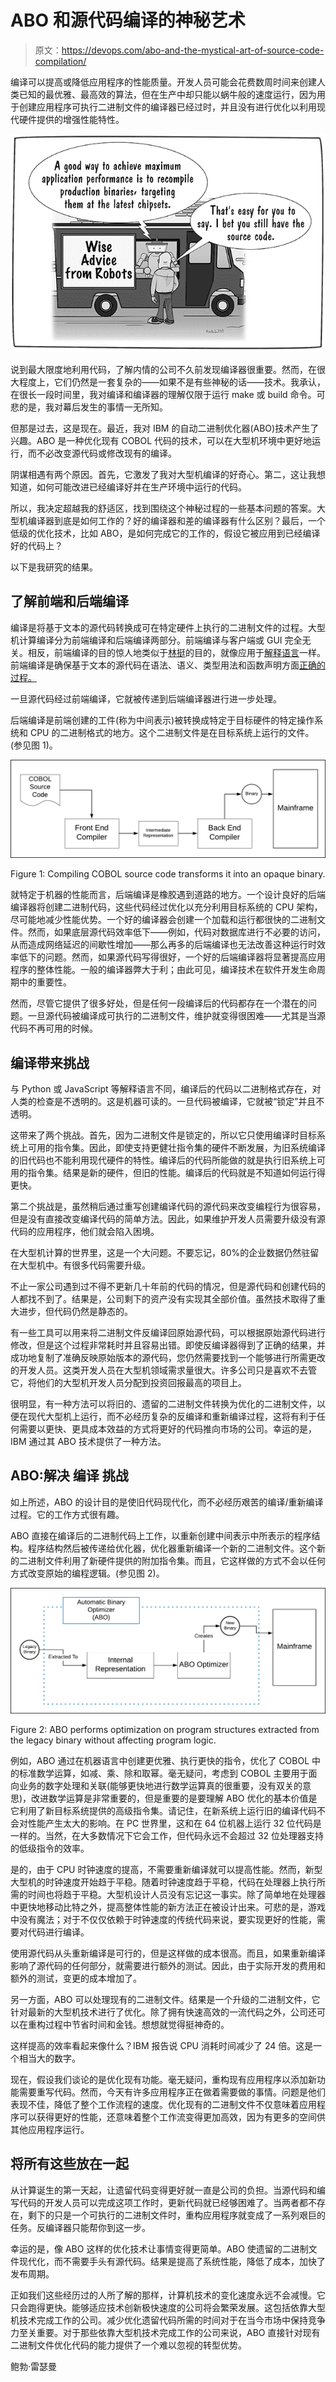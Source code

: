 # ABO 和源代码编译的神秘艺术

> 原文：<https://devops.com/abo-and-the-mystical-art-of-source-code-compilation/>

编译可以提高或降低应用程序的性能质量。开发人员可能会花费数周时间来创建人类已知的最优雅、最高效的算法，但在生产中却只能以蜗牛般的速度运行，因为用于创建应用程序可执行二进制文件的编译器已经过时，并且没有进行优化以利用现代硬件提供的增强性能特性。

![](img/489d2d54e10ab28d5bf9c13f7af6bb59.png)

说到最大限度地利用代码，了解内情的公司不久前发现编译器很重要。然而，在很大程度上，它们仍然是一套复杂的——如果不是有些神秘的话——技术。我承认，在很长一段时间里，我对编译和编译器的理解仅限于运行 make 或 build 命令。可悲的是，我对幕后发生的事情一无所知。

但那是过去，这是现在。最近，我对 IBM 的自动二进制优化器(ABO)技术产生了兴趣。ABO 是一种优化现有 COBOL 代码的技术，可以在大型机环境中更好地运行，而不必改变源代码或修改现有的编译。

阴谋相遇有两个原因。首先，它激发了我对大型机编译的好奇心。第二，这让我想知道，如何可能改进已经编译好并在生产环境中运行的代码。

所以，我决定超越我的舒适区，找到围绕这个神秘过程的一些基本问题的答案。大型机编译器到底是如何工作的？好的编译器和差的编译器有什么区别？最后，一个低级的优化技术，比如 ABO，是如何完成它的工作的，假设它被应用到已经编译好的代码上？

以下是我研究的结果。

## **了解前端和后端编译**

编译是将基于文本的源代码转换成可在特定硬件上执行的二进制文件的过程。大型机计算编译分为前端编译和后端编译两部分。前端编译与客户端或 GUI 完全无关。相反，前端编译的目的惊人地类似于[林挺](https://en.wikipedia.org/wiki/Lint_%28software%29)的目的，就像应用于[解释语言](https://en.wikipedia.org/wiki/Interpreted_language)一样。前端编译是确保基于文本的源代码在语法、语义、类型用法和函数声明方面[正确的过程。](http://www.sciencehq.com/computing-technology/programming-language-grammar.html)

一旦源代码经过前端编译，它就被传递到后端编译器进行进一步处理。

后端编译是前端创建的工件(称为中间表示)被转换成特定于目标硬件的特定操作系统和 CPU 的二进制格式的地方。这个二进制文件是在目标系统上运行的文件。(参见图 1)。

![](img/388e1bbdf37bbc7ede742dc8528d1464.png)

Figure 1: Compiling COBOL source code transforms it into an opaque binary.

就特定于机器的性能而言，后端编译是橡胶遇到道路的地方。一个设计良好的后端编译器将创建二进制代码，这些代码经过优化以充分利用目标系统的 CPU 架构，尽可能地减少性能优势。一个好的编译器会创建一个加载和运行都很快的二进制文件。然而，如果底层源代码效率低下——例如，代码对数据库进行不必要的访问，从而造成网络延迟的间歇性增加——那么再多的后端编译也无法改善这种运行时效率低下的问题。然而，如果源代码写得很好，一个好的后端编译器将显著提高应用程序的整体性能。一般的编译器弊大于利；由此可见，编译技术在软件开发生命周期中的重要性。

然而，尽管它提供了很多好处，但是任何一段编译后的代码都存在一个潜在的问题。一旦源代码被编译成可执行的二进制文件，维护就变得很困难——尤其是当源代码不再可用的时候。

## **编译带来挑战**

与 Python 或 JavaScript 等解释语言不同，编译后的代码以二进制格式存在，对人类的检查是不透明的。这是机器可读的。一旦代码被编译，它就被“锁定”并且不透明。

这带来了两个挑战。首先，因为二进制文件是锁定的，所以它只使用编译时目标系统上可用的指令集。因此，即使支持更健壮指令集的硬件不断发展，为旧系统编译的旧代码也不能利用现代硬件的特性。编译后的代码所能做的就是执行旧系统上可用的指令集。结果是新的硬件，但旧的性能。编译后的代码就是不知道如何运行得更快。

第二个挑战是，虽然稍后通过重写创建编译代码的源代码来改变编程行为很容易，但是没有直接改变编译代码的简单方法。因此，如果维护开发人员需要升级没有源代码的应用程序，他们就会陷入困境。

在大型机计算的世界里，这是一个大问题。不要忘记，80%的企业数据仍然驻留在大型机中。有很多代码需要升级。

不止一家公司遇到过不得不更新几十年前的代码的情况，但是源代码和创建代码的人都找不到了。结果是，公司剩下的资产没有实现其全部价值。虽然技术取得了重大进步，但代码仍然是静态的。

有一些工具可以用来将二进制文件反编译回原始源代码，可以根据原始源代码进行修改，但是这个过程非常耗时并且容易出错。即使反编译器得到了正确的结果，并成功地复制了准确反映原始版本的源代码，您仍然需要找到一个能够进行所需更改的开发人员。这类开发人员在大型机领域需求量很大。许多公司只是喜欢不去管它，将他们的大型机开发人员分配到投资回报最高的项目上。

很明显，有一种方法可以将旧的、遗留的二进制文件转换为优化的二进制文件，以便在现代大型机上运行，而不必经历复杂的反编译和重新编译过程，这将有利于任何需要以更快、更具成本效益的方式将更好的代码推向市场的公司。幸运的是，IBM 通过其 ABO 技术提供了一种方法。

## **ABO:解决** **编译** **挑战** 

如上所述，ABO 的设计目的是使旧代码现代化，而不必经历艰苦的编译/重新编译过程。它的工作方式很有趣。

ABO 直接在编译后的二进制代码上工作，以重新创建中间表示中所表示的程序结构。程序结构然后被传递给优化器，优化器重新编译一个新的二进制文件。这个新的二进制文件利用了新硬件提供的附加指令集。而且，它这样做的方式不会以任何方式改变原始的编程逻辑。(参见图 2)。

![](img/8500b90b580d9d6d1ca5aa1e935de65d.png)

Figure 2: ABO performs optimization on program structures extracted from the legacy binary without affecting program logic.

例如，ABO 通过在机器语言中创建更优雅、执行更快的指令，优化了 COBOL 中的标准数学运算，如减、乘、除和取幂。毫无疑问，考虑到 COBOL 主要用于面向业务的数字处理和关联(能够更快地进行数学运算真的很重要，没有双关的意思)，改进数学运算是非常重要的，但是重要的是要理解 ABO 优化的基本价值是它利用了新目标系统提供的高级指令集。请记住，在新系统上运行旧的编译代码不会对性能产生太大的影响。在 PC 世界里，这和在 64 位机器上运行 32 位代码是一样的。当然，在大多数情况下它会工作，但代码永远不会超过 32 位处理器支持的低级指令的效率。

是的，由于 CPU 时钟速度的提高，不需要重新编译就可以提高性能。然而，新型大型机的时钟速度开始趋于平稳。随着时钟速度趋于平稳，代码在处理器上执行所需的时间也将趋于平稳。大型机设计人员没有忘记这一事实。除了简单地在处理器中更快地移动比特之外，提高整体性能的新方法正在被设计出来。可悲的是，游戏中没有魔法；对于不仅仅依赖于时钟速度的传统代码来说，要实现更好的性能，需要对代码进行编译。

使用源代码从头重新编译是可行的，但是这样做的成本很高。而且，如果重新编译影响了源代码的任何部分，就需要进行额外的测试。因此，由于实际开发的费用和额外的测试，变更的成本增加了。

另一方面，ABO 可以处理现有的二进制文件。结果是一个升级的二进制文件，它针对最新的大型机技术进行了优化。除了拥有快速高效的一流代码之外，公司还可以在重构过程中节省时间和金钱。想想就觉得挺神奇的。

这样提高的效率看起来像什么？IBM 报告说 CPU 消耗时间减少了 24 倍。这是一个相当大的数字。

现在，假设我们谈论的是优化现有功能。毫无疑问，重构现有应用程序以添加新功能需要重写代码。然而，今天有许多应用程序正在做着需要做的事情。问题是他们表现不佳，降低了整个工作流程的速度。优化现有的二进制文件不仅意味着应用程序可以获得更好的性能，还意味着整个工作流变得更加高效，因为有更多的空间供其他应用程序运行。

## **将所有这些放在一起**

从计算诞生的第一天起，让遗留代码变得更好就一直是公司的负担。当源代码和编写代码的开发人员可以完成这项工作时，更新代码就已经够困难了。当两者都不存在，剩下的只是一个可执行的二进制文件时，重构应用程序就变成了一系列艰巨的任务。反编译器只能帮你到这一步。

幸运的是，像 ABO 这样的优化技术让事情变得更简单。ABO 使遗留的二进制文件现代化，而不需要手头有源代码。结果是提高了系统性能，降低了成本，加快了发布周期。

正如我们这些经历过的人所了解的那样，计算机技术的变化速度永远不会减慢。它只会跑得更快。能够适应技术创新极快速度的公司将会繁荣发展。这包括依靠大型机技术完成工作的公司。减少优化遗留代码所需的时间对于在当今市场中保持竞争力至关重要。对于那些依靠大型机技术完成工作的公司来说，ABO 直接针对现有二进制文件优化代码的能力提供了一个难以忽视的转型优势。

鲍勃·雷瑟曼